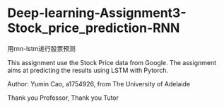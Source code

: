 # Deep-learning-Assignment3-Stock_price_prediction-RNN

用rnn-lstm进行股票预测

This assignment use the Stock Price data from Google. The assignment aims at predicting the results using LSTM with Pytorch.

Author: Yumin Cao, a1754926, from The University of Adelaide

Thank you Professor, Thank you Tutor
